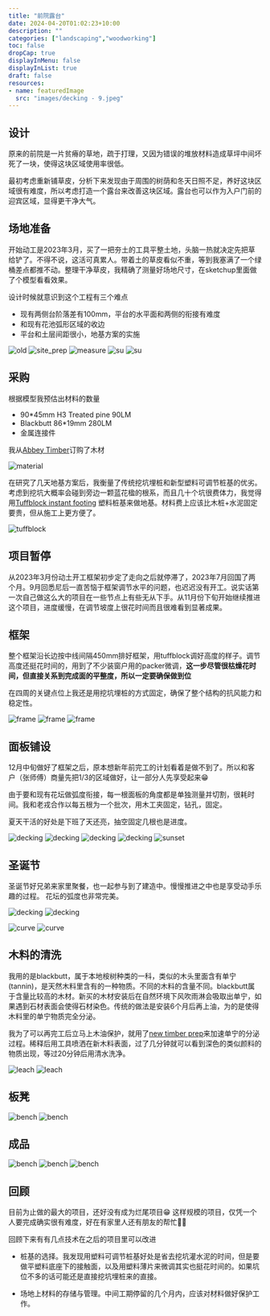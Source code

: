 ```yaml
---
title: "前院露台"
date: 2024-04-20T01:02:23+10:00
description: ""
categories: ["landscaping","woodworking"]
toc: false
dropCap: true
displayInMenu: false
displayInList: true
draft: false 
resources:
- name: featuredImage
  src: "images/decking - 9.jpeg"
---
```


## 设计

原来的前院是一片贫瘠的草地，疏于打理，又因为错误的堆放材料造成草坪中间坏死了一块，使得这块区域使用率很低。

最初考虑重新铺草皮，分析下来发现由于周围的树荫和冬天日照不足，养好这块区域很有难度，所以考虑打造一个露台来改善这块区域。露台也可以作为入户门前的迎宾区域，显得更干净大气。

## 场地准备

开始动工是2023年3月，买了一把夯土的工具平整土地，头脑一热就决定先把草给铲了。不得不说，这活可真累人。带着土的草皮看似不重，等到我塞满了一个绿桶差点都推不动。整理干净草皮，我精确了测量好场地尺寸，在sketchup里面做了个模型看看效果。

设计时候就意识到这个工程有三个难点

- 现有两侧台阶落差有100mm，平台的水平面和两侧的衔接有难度
- 和现有花池弧形区域的收边
- 平台和土层间距很小，地基方案的实施

![old](images/old.jpeg)
![site_prep](images/decking%20-%204.jpeg)
![measure](images/decking%20-%205.jpeg)
![su](images/decking%20-%206.jpeg)
![su](images/decking%20-%2017.jpeg)

## 采购

根据模型我预估出材料的数量

- 90*45mm H3 Treated pine 90LM
- Blackbutt 86*19mm 280LM
- 金属连接件

我从[Abbey Timber](https://abbeytimber.com.au/)订购了木材

![material](images/decking%20-%208.jpeg)

在研究了几天地基方案后，我衡量了传统挖坑埋桩和新型塑料可调节桩基的优劣。考虑到挖坑大概率会碰到旁边一颗蓝花楹的根系，而且几十个坑很费体力，我觉得用[Tuffblock instant footing](https://www.bunnings.com.au/tuffblock-300-x-300-x-90mm-instant-foundation-system-deck-support_p2410345) 塑料桩基来做地基。材料费上应该比木桩+水泥固定要贵，但从施工上更方便了。

![tuffblock](images/tuffblock.png)

## 项目暂停

从2023年3月份动土开工框架初步定了走向之后就停滞了，2023年7月回国了两个月。9月回悉尼后一直苦恼于框架调节水平的问题，也迟迟没有开工。说实话第一次自己做这么大的项目在一些节点上有些无从下手。从11月份下旬开始继续推进这个项目，进度缓慢，在调节坡度上很花时间而且很难看到显著成果。

## 框架

整个框架沿长边按中线间隔450mm排好框架，用tuffblock调好高度的样子。调节高度还挺花时间的，用到了不少装窗户用的packer微调，**这一步尽管很枯燥花时间，但直接关系到完成面的平整度，所以一定要确保做到位**

在四周的关键点位上我还是用挖坑埋桩的方式固定，确保了整个结构的抗风能力和稳定性。

![frame](images/frame%20-%203.jpeg)
![frame](images/frame%20-%201.jpeg)
![frame](images/frame%20-%202.jpeg)


## 面板铺设

12月中旬做好了框架之后，原本想新年前完工的计划看着是做不到了。所以和客户（张师傅）商量先把1/3的区域做好，让一部分人先享受起来😁

由于要和现有花坛做弧度衔接，每一根面板的角度都是单独测量并切割，很耗时间。我和老戎合作以每五根为一个批次，用木工夹固定，钻孔，固定。

夏天干活的好处是下班了天还亮，抽空固定几根也是进度。

![decking](images/decking%20-%209.jpeg)
![decking](images/blackbutt%20-%201.jpeg)
![decking](images/blackbutt%20-%202.jpeg)
![decking](images/blackbutt%20-%203.jpeg)
![sunset](images/sunset%20-%201.jpeg)

## 圣诞节

圣诞节好兄弟来家里聚餐，也一起参与到了建造中。慢慢推进之中也是享受动手乐趣的过程。
花坛的弧度也非常完美。

![decking](images/decking%20-%2011.jpeg)
![decking](images/decking%20-%2012.jpeg)

![curve](images/curve%20-%201.jpeg)
![curve](images/curve%20-%202.jpeg)


## 木料的清洗

我用的是blackbutt，属于本地桉树种类的一科，类似的木头里面含有单宁(tannin)，是天然木料里含有的一种物质。不同的木料的含量不同。blackbutt属于含量比较高的木材。新买的木材安装后在自然环境下风吹雨淋会吸取出单宁，如果遇到石材表面会使得石材染色。传统的做法是安装6个月后再上油，为的是使得木料里的单宁物质完全分泌。

我为了可以再完工后立马上木油保护，就用了[new timber prep](https://www.bunnings.com.au/cabot-s-2l-new-timber-prep-2l_p1520592)来加速单宁的分泌过程。稀释后用工具喷洒在新木料表面，过了几分钟就可以看到深色的类似颜料的物质出现，等过20分钟后用清水洗净。

![leach](images/leach%20-%202.jpeg)
![leach](images/leach%20-%201.jpeg)

## 板凳

![bench](images/bench%20-%201.jpeg)
![bench](images/bench%20-%207.jpeg)

## 成品
![bench](images/bench%20-%203.jpeg)
![bench](images/bench%20-%208.jpeg)
![bench](images/bench%20-%202.jpeg)


## 回顾

目前为止做的最大的项目，还好没有成为烂尾项目😁
这样规模的项目，仅凭一个人要完成确实很有难度，好在有家里人还有朋友的帮忙👍🏻

回顾下来有有几点技术在之后的项目里可以改进

- 桩基的选择。我发现用塑料可调节桩基好处是省去挖坑灌水泥的时间，但是要做平塑料底座下的接触面，以及用塑料薄片来微调其实也挺花时间的。如果坑位不多的话可能还是直接挖坑埋桩来的直接。

- 场地上材料的存储与管理。中间工期停留的几个月内，应该对材料做好保护工作。